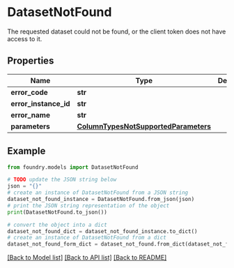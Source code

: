 # DatasetNotFound

The requested dataset could not be found, or the client token does not have access to it.

## Properties

Name | Type | Description | Notes
------------ | ------------- | ------------- | -------------
**error_code** | **str** |  |
**error_instance_id** | **str** |  | \[optional\]
**error_name** | **str** |  |
**parameters** | [**ColumnTypesNotSupportedParameters**](ColumnTypesNotSupportedParameters.md) |  |

## Example

```python
from foundry.models import DatasetNotFound

# TODO update the JSON string below
json = "{}"
# create an instance of DatasetNotFound from a JSON string
dataset_not_found_instance = DatasetNotFound.from_json(json)
# print the JSON string representation of the object
print(DatasetNotFound.to_json())

# convert the object into a dict
dataset_not_found_dict = dataset_not_found_instance.to_dict()
# create an instance of DatasetNotFound from a dict
dataset_not_found_form_dict = dataset_not_found.from_dict(dataset_not_found_dict)
```

[\[Back to Model list\]](../README.md#documentation-for-models) [\[Back to API list\]](../README.md#documentation-for-api-endpoints) [\[Back to README\]](../README.md)
